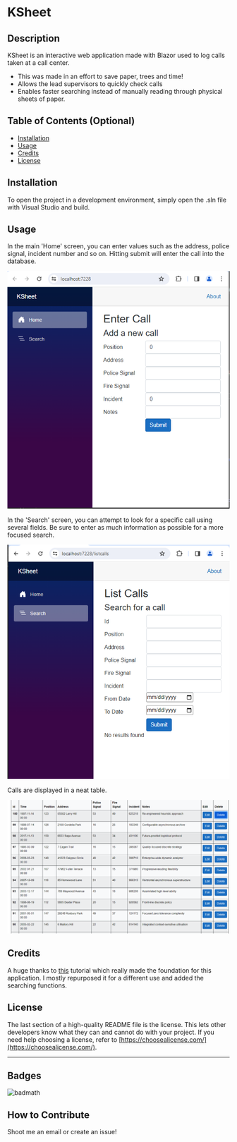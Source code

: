 # KSheet

## Description

KSheet is an interactive web application made with Blazor used to log calls taken at a call center.

- This was made in an effort to save paper, trees and time!
- Allows the lead supervisors to quickly check calls 
- Enables faster searching instead of manually reading through physical sheets of paper.

## Table of Contents (Optional)

- [Installation](#installation)
- [Usage](#usage)
- [Credits](#credits)
- [License](#license)

## Installation

To open the project in a development environment, simply open the .sln file with Visual Studio and build. 

## Usage

In the main 'Home' screen, you can enter values such as the address, police signal, incident number and so on. Hitting submit will enter the call into the database.

![Entering a call](assets/images/Call_entry.png)

In the 'Search' screen, you can attempt to look for a specific call using several fields. Be sure to enter as much information as possible for a more focused search.

![Searching for a call](assets/images/list_calls.png)

Calls are displayed in a neat table.

![Listing some calls](assets/images/table_calls.png)
## Credits

A huge thanks to [this](https://www.allhandsontech.com/programming/blazor/how-to-sqlite-blazor/) tutorial which really made the foundation for this application. I mostly repurposed it for a different use and added the searching functions. 

## License

The last section of a high-quality README file is the license. This lets other developers know what they can and cannot do with your project. If you need help choosing a license, refer to [https://choosealicense.com/](https://choosealicense.com/).

---

## Badges

![badmath](https://img.shields.io/github/languages/top/lernantino/badmath)


## How to Contribute

Shoot me an email or create an issue!

